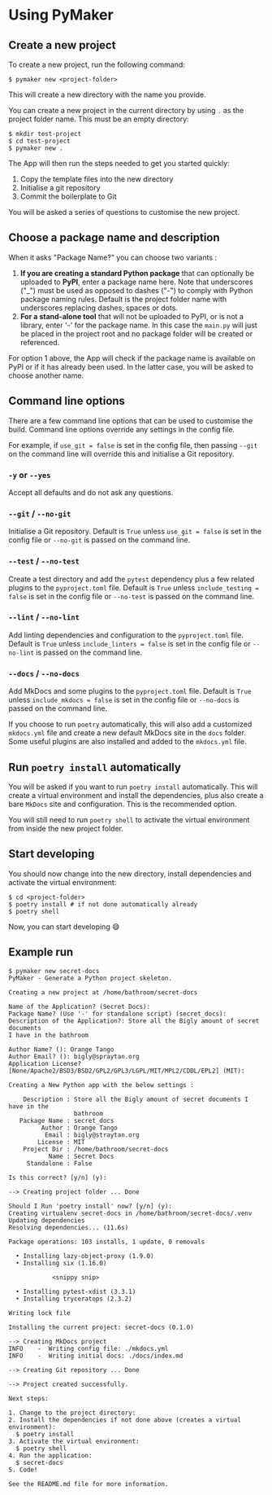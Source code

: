 # Using PyMaker

## Create a new project

To create a new project, run the following command:

```console
$ pymaker new <project-folder>
```

This will create a new directory with the name you provide.

You can create a new project in the current directory by using `.` as the
project folder name. This must be an empty directory:

```console
$ mkdir test-project
$ cd test-project
$ pymaker new .
```

The App will then run the steps needed to get you started quickly:

1. Copy the template files into the new directory
2. Initialise a git repository
3. Commit the boilerplate to Git

You will be asked a series of questions to customise the new project.

## Choose a package name and description

When it asks "Package Name?" you can choose two variants :

1. **If you are creating a standard Python package** that can optionally be
   uploaded to **PyPI**, enter a package name here. Note that underscores ("_")
   must be used as opposed to dashes ("-") to comply with Python package naming
   rules. Default is the project folder name with underscores replacing dashes,
   spaces or dots.
2. **For a stand-alone tool** that will not be uploaded to PyPI, or is not a
   library, enter '-' for the package name. In this case the `main.py` will just
   be placed in the project root and no package folder will be created or
   referenced.

For option 1 above, the App will check if the package name is available on PyPI
or if it has already been used. In the latter case, you will be asked to choose
another name.

## Command line options

There are a few command line options that can be used to customise the build.
Command line options override any settings in the config file.

For example, if `use_git = false` is set in the config file, then passing
`--git` on the command line will override this and initialise a Git repository.

### `-y` or `--yes`

Accept all defaults and do not ask any questions.

### `--git` / `--no-git`

Initialise a Git repository. Default is `True` unless `use_git = false` is set in
the config file or `--no-git` is passed on the command line.

### `--test` / `--no-test`

Create a test directory and add the `pytest` dependency plus a few related
plugins to the `pyproject.toml` file. Default is `True` unless `include_testing
= false` is set in the config file or `--no-test` is passed on the command line.

### `--lint` / `--no-lint`

Add linting dependencies and configuration to the `pyproject.toml` file. Default
is `True` unless `include_linters = false` is set in the config file or
`--no-lint` is passed on the command line.

### `--docs` / `--no-docs`

Add MkDocs and some plugins to the `pyproject.toml` file. Default is `True`
unless `include_mkdocs = false` is set in the config file or `--no-docs` is
passed on the command line.

If you choose to run `poetry` automatically, this will also add a customized
`mkdocs.yml` file and create a new default MkDocs site in the `docs` folder.
Some useful plugins are also installed and added to the `mkdocs.yml` file.

## Run `poetry install` automatically

You will be asked if you want to run `poetry install` automatically. This will
create a virtual environment and install the dependencies, plus also create a
bare `MkDocs` site and configuration. This is the recommended option.

You will still need to run `poetry shell` to activate the virtual environment
from inside the new project folder.

## Start developing

You should now change into the new directory, install dependencies and activate
the virtual environment:

```console
$ cd <project-folder>
$ poetry install # if not done automatically already
$ poetry shell
```

Now, you can start developing :smile:

## Example run

```console
$ pymaker new secret-docs
PyMaker - Generate a Python project skeleton.

Creating a new project at /home/bathroom/secret-docs

Name of the Application? (Secret Docs):
Package Name? (Use '-' for standalone script) (secret_docs):
Description of the Application?: Store all the Bigly amount of secret documents
I have in the bathroom

Author Name? (): Orange Tango
Author Email? (): bigly@spraytan.org
Application License? [None/Apache2/BSD3/BSD2/GPL2/GPL3/LGPL/MIT/MPL2/CDDL/EPL2] (MIT):

Creating a New Python app with the below settings :

    Description : Store all the Bigly amount of secret documents I have in the
                  bathroom
   Package Name : secret_docs
         Author : Orange Tango
          Email : bigly@straytan.org
        License : MIT
    Project Dir : /home/bathroom/secret-docs
           Name : Secret Docs
     Standalone : False

Is this correct? [y/n] (y):

--> Creating project folder ... Done

Should I Run 'poetry install' now? [y/n] (y):
Creating virtualenv secret-docs in /home/bathroom/secret-docs/.venv
Updating dependencies
Resolving dependencies... (11.6s)

Package operations: 103 installs, 1 update, 0 removals

  • Installing lazy-object-proxy (1.9.0)
  • Installing six (1.16.0)

            <snippy snip>

  • Installing pytest-xdist (3.3.1)
  • Installing tryceratops (2.3.2)

Writing lock file

Installing the current project: secret-docs (0.1.0)

--> Creating MkDocs project
INFO    -  Writing config file: ./mkdocs.yml
INFO    -  Writing initial docs: ./docs/index.md

--> Creating Git repository ... Done

--> Project created successfully.

Next steps:

1. Change to the project directory:
2. Install the dependencies if not done above (creates a virtual environment):
  $ poetry install
3. Activate the virtual environment:
  $ poetry shell
4. Run the application:
  $ secret-docs
5. Code!

See the README.md file for more information.
```
